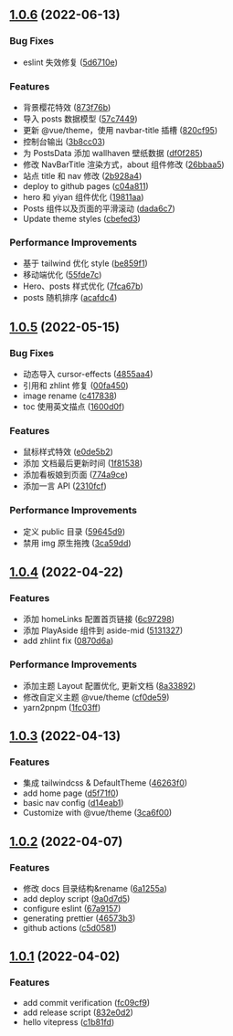 ## [1.0.6](https://github.com/6Starlong/6Starlong.github.io/compare/v1.0.5...v1.0.6) (2022-06-13)

### Bug Fixes

- eslint 失效修复 ([5d6710e](https://github.com/6Starlong/6Starlong.github.io/commit/5d6710efc6ed8f87561bd8de06522af1948e4f11))

### Features

- 背景樱花特效 ([873f76b](https://github.com/6Starlong/6Starlong.github.io/commit/873f76be0dd2f09c08ff403b9b439bf8de698823))
- 导入 posts 数据模型 ([57c7449](https://github.com/6Starlong/6Starlong.github.io/commit/57c7449fb9dce76c2543619fe2da47bfbf7b3352))
- 更新 @vue/theme，使用 navbar-title 插槽 ([820cf95](https://github.com/6Starlong/6Starlong.github.io/commit/820cf952d5ca8bfbb8034c81f801693c01094195))
- 控制台输出 ([3b8cc03](https://github.com/6Starlong/6Starlong.github.io/commit/3b8cc03f294042ffd695b00af11de97865481a72))
- 为 PostsData 添加 wallhaven 壁纸数据 ([df0f285](https://github.com/6Starlong/6Starlong.github.io/commit/df0f285d569fdb0cdb12d5237a388d4ee3d339be))
- 修改 NavBarTitle 渲染方式，about 组件修改 ([26bbaa5](https://github.com/6Starlong/6Starlong.github.io/commit/26bbaa5ad313f88a3385aa1fd9166c6dde96912a))
- 站点 title 和 nav 修改 ([2b928a4](https://github.com/6Starlong/6Starlong.github.io/commit/2b928a429b46649da727bdd1b22b4c96a9531334))
- deploy to github pages ([c04a811](https://github.com/6Starlong/6Starlong.github.io/commit/c04a811bc07ec833a0ac0a1a7e9b4b6eb4a92470))
- hero 和 yiyan 组件优化 ([19811aa](https://github.com/6Starlong/6Starlong.github.io/commit/19811aa05c0bbf9e697d8b9d8510432c812520c4))
- Posts 组件以及页面的平滑滚动 ([dada6c7](https://github.com/6Starlong/6Starlong.github.io/commit/dada6c7860367f7192a19c2d4051ba4e79436e75))
- Update theme styles ([cbefed3](https://github.com/6Starlong/6Starlong.github.io/commit/cbefed3eb24b559b73feb76603bcec172ac23aad))

### Performance Improvements

- 基于 tailwind 优化 style ([be859f1](https://github.com/6Starlong/6Starlong.github.io/commit/be859f13388a452af0fd5f9a61a89e646b7cb2a8))
- 移动端优化 ([55fde7c](https://github.com/6Starlong/6Starlong.github.io/commit/55fde7c37d2f154b72a4d93b09f883de6f853a69))
- Hero、posts 样式优化 ([7fca67b](https://github.com/6Starlong/6Starlong.github.io/commit/7fca67be05b003e7f245cd9752530ce8417c3338))
- posts 随机排序 ([acafdc4](https://github.com/6Starlong/6Starlong.github.io/commit/acafdc46818ab5140bd6bd8614f4a240c47ab73a))

## [1.0.5](https://github.com/6Starlong/6Starlong.github.io/compare/v1.0.4...v1.0.5) (2022-05-15)

### Bug Fixes

- 动态导入 cursor-effects ([4855aa4](https://github.com/6Starlong/6Starlong.github.io/commit/4855aa471fca3b766fe781acab14322b7ad68a2c))
- 引用和 zhlint 修复 ([00fa450](https://github.com/6Starlong/6Starlong.github.io/commit/00fa4501a105ff95b3356db57da217f27d9fd350))
- image rename ([c417838](https://github.com/6Starlong/6Starlong.github.io/commit/c4178381fb0bf1c8d55d1932cbcfd4075f35f1a4))
- toc 使用英文描点 ([1600d0f](https://github.com/6Starlong/6Starlong.github.io/commit/1600d0f7dfa9a694fbe0334fbab01dda36092b3d))

### Features

- 鼠标样式特效 ([e0de5b2](https://github.com/6Starlong/6Starlong.github.io/commit/e0de5b2912096f555344cc6e35916e282644b52c))
- 添加 文档最后更新时间 ([1f81538](https://github.com/6Starlong/6Starlong.github.io/commit/1f8153890742c1e012644232fe23df2684b1bc29))
- 添加看板娘到页面 ([774a9ce](https://github.com/6Starlong/6Starlong.github.io/commit/774a9ced9c727644056d3d29521309ad407eedd2))
- 添加一言 API ([2310fcf](https://github.com/6Starlong/6Starlong.github.io/commit/2310fcf9f001f9e7aec2c1b889241938c1c20c1d))

### Performance Improvements

- 定义 public 目录 ([59645d9](https://github.com/6Starlong/6Starlong.github.io/commit/59645d960efc3a570688a7bf4fdf5ad9f1718657))
- 禁用 img 原生拖拽 ([3ca59dd](https://github.com/6Starlong/6Starlong.github.io/commit/3ca59dd46ff4a083d9d0a12d1ed35d995a01d83a))

## [1.0.4](https://github.com/6Starlong/6Starlong.github.io/compare/v1.0.3...v1.0.4) (2022-04-22)

### Features

- 添加 homeLinks 配置首页链接 ([6c97298](https://github.com/6Starlong/6Starlong.github.io/commit/6c972983c7b730ab661358c7d3dc50cbeaf20dfc))
- 添加 PlayAside 组件到 aside-mid ([5131327](https://github.com/6Starlong/6Starlong.github.io/commit/5131327cffc0b2e6e95ea8c5231dea25719ba729))
- add zhlint fix ([0870d6a](https://github.com/6Starlong/6Starlong.github.io/commit/0870d6a6c27831cbbaa77a0863ffe90d8402cb43))

### Performance Improvements

- 添加主题 Layout 配置优化, 更新文档 ([8a33892](https://github.com/6Starlong/6Starlong.github.io/commit/8a338925bd18d86240d7c1fe8f0ac042ea982e62))
- 修改自定义主题 @vue/theme ([cf0de59](https://github.com/6Starlong/6Starlong.github.io/commit/cf0de597ac5d4f81721e896ec1b39ea9ab691ad8))
- yarn2pnpm ([1fc03ff](https://github.com/6Starlong/6Starlong.github.io/commit/1fc03ffde8c3f29556e6910dbeade01f30503906))

## [1.0.3](https://github.com/6Starlong/6Starlong.github.io/compare/v1.0.2...v1.0.3) (2022-04-13)

### Features

- 集成 tailwindcss & DefaultTheme ([46263f0](https://github.com/6Starlong/6Starlong.github.io/commit/46263f0b764f6517e76fdc8e74802b6411accf23))
- add home page ([d5f71f0](https://github.com/6Starlong/6Starlong.github.io/commit/d5f71f0eadc2b404ed7f132d51e086b65d39a135))
- basic nav config ([d14eab1](https://github.com/6Starlong/6Starlong.github.io/commit/d14eab10bd2d42b1a350d6ce683929530603167a))
- Customize with @vue/theme ([3ca6f00](https://github.com/6Starlong/6Starlong.github.io/commit/3ca6f00076e1e0e93e39e2432cce1a283f4266d2))

## [1.0.2](https://github.com/6Starlong/6Starlong.github.io/compare/v1.0.1...v1.0.2) (2022-04-07)

### Features

- 修改 docs 目录结构&rename ([6a1255a](https://github.com/6Starlong/6Starlong.github.io/commit/6a1255a98ce2c2fb61f7ef7fba022321eaf58f41))
- add deploy script ([9a0d7d5](https://github.com/6Starlong/6Starlong.github.io/commit/9a0d7d51c6a900ebc8e90171cf349470d8bc41ae))
- configure eslint ([67a9157](https://github.com/6Starlong/6Starlong.github.io/commit/67a9157a2b86f06aa60888977783f6b0ca047b2a))
- generating prettier ([46573b3](https://github.com/6Starlong/6Starlong.github.io/commit/46573b3f8fe7ab1e0cc793ca5c7233ea308c0792))
- github actions ([c5d0581](https://github.com/6Starlong/6Starlong.github.io/commit/c5d05810656a03001af8bdd3d19ca77cf5c0a5f5))

## [1.0.1](https://github.com/6Starlong/6Starlong.github.io/compare/fc09cf967facdb63af5b685c082c64c3436f84c1...v1.0.1) (2022-04-02)

### Features

- add commit verification ([fc09cf9](https://github.com/6Starlong/6Starlong.github.io/commit/fc09cf967facdb63af5b685c082c64c3436f84c1))
- add release script ([832e0d2](https://github.com/6Starlong/6Starlong.github.io/commit/832e0d2510ef06485b9952d4dbb137fbadd63689))
- hello vitepress ([c1b81fd](https://github.com/6Starlong/6Starlong.github.io/commit/c1b81fd8ba6e686abf8e9736842bf671ab40d739))
